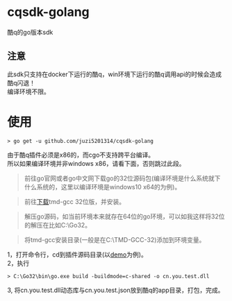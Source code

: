 # cqsdk-golang
酷q的go版本sdk

## 注意
此sdk只支持在docker下运行的酷q，win环境下运行的酷q调用api的时候会造成酷q闪退！  
编译环境不限。

# 使用
```shell
> go get -u github.com/juzi5201314/cqsdk-golang
```
由于酷q插件必须是x86的，而cgo不支持跨平台编译。  
所以如果编译环境并非windows x86，请看下面，否则跳过此段。  
>前往go官网或者go中文网下载go的32位源码包(编译环境是什么系统就下什么系统的，这里以编译环境是windows10 x64的为例)。  

>前往[下载](http://tdm-gcc.tdragon.net/download)tmd-gcc 32位版，并安装。 

>解压go源码，如当前环境本来就存在64位的go环境，可以如我这样将32位的解压在比如C:\Go32。  

>将tmd-gcc安装目录(一般是在C:\TMD-GCC-32)添加到环境变量。  

1，打开命令行，cd到插件源码目录(以[demo](https://github.com/juzi5201314/cqsdk-golang/tree/master/demo)为例)。  
2，执行
```shell
> C:\Go32\bin\go.exe build -buildmode=c-shared -o cn.you.test.dll
```
3, 将cn.you.test.dll动态库与cn.you.test.json放到酷q的app目录，打包，完成。
